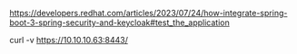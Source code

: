 https://developers.redhat.com/articles/2023/07/24/how-integrate-spring-boot-3-spring-security-and-keycloak#test_the_application

curl -v https://10.10.10.63:8443/